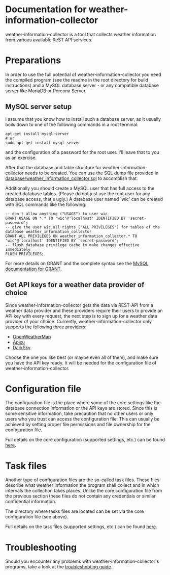 # Documentation for weather-information-collector

weather-information-collector is a tool that collects weather information from
various available ReST API services.

# Preparations

In order to use the full potential of weather-information-collector you need
the compiled program (see the readme in the root directory for build
instructions) and a MySQL database server - or any compatible database server
like MariaDB or Percona Server.

## MySQL server setup

I assume that you know how to install such a database server, as it usually
boils down to one of the following commands in a root terminal:

    apt-get install mysql-server
    # or
    sudo apt-get install mysql-server

and the configuration of a password for the root user. I'll leave that to you
as an exercise.

After that the database and table structure for weather-information-collector
needs to be created. You can use the SQL dump file provided in
[database/weather_information_collector.sql](../database/weather_information_collector.sql)
to accomplish that.

Additionally you should create a MySQL user that has full access to the created
database tables. (Please do not just use the root user for any database access,
that's ugly.) A database user named `wic' can be created with SQL commands like
the following:

    -- don't allow anything ("USAGE") to user wic
    GRANT USAGE ON *.* TO 'wic'@'localhost' IDENTIFIED BY 'secret-password';
    -- give the user wic all rights ("ALL PRIVILEGES") for tables of the database weather_information_collector
    GRANT ALL PRIVILEGES ON weather_information_collector.* TO 'wic'@'localhost' IDENTIFIED BY 'secret-password';
    -- flush database privilege cache to make changes effective immediately
    FLUSH PRIVILEGES;

For more details on GRANT and the complete syntax see the
[MySQL documentation for GRANT](https://dev.mysql.com/doc/refman/5.7/en/grant.html).

## Get API keys for a weather data provider of choice

Since weather-information-collector gets the data via REST-API from a weather
data provider and these providers require their users to provide an API key
with every request, the next step is to sign up for a weather data provider of
your choice. Currently, weather-information-collector only supports the
following three providers:

* [OpenWeatherMap](https://openweathermap.org/)
* [Apixu](https://www.apixu.com/)
* [DarkSky](https://darksky.net/)

Choose the one you like best (or maybe even all of them), and make sure you
have the API key ready. It will be needed for the configuration file of
weather-information-collector.

# Configuration file

The configuration file is the place where some of the core settings like the
database connection information or the API keys are stored. Since this is some
sensitive information, take precaution that no other users or only users who
you trust can access the configuration file. This can usually be achieved by
setting proper file permissions and file ownership for the configuration file.

Full details on the core configuration (supported settings, etc.) can be found
[here](configuration-core.md).

# Task files

Another type of configuration files are the so-called task files. These files
describe what weather information the program shall collect and in which
intervals the collection takes places. Unlike the core configuration file from
the previous section these files do not contain any credentials or similar
confidential information.

The directory where tasks files are located can be set via the core
configuration file (see above).

Full details on the task files (supported settings, etc.) can be found
[here](task-files.md).

# Troubleshooting

Should you encounter any problems with weather-information-collector's programs,
take a look at the [troubleshooting guide](troubleshooting.md).

